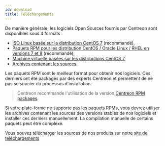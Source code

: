 ```yaml
---
id: download
title: Téléchargements
---
```


De manière générale, les logiciels Open Sources fournis par Centreon sont disponibles sous 4 formats :

* [ISO Linux basée sur la distribution CentOS 7](https://download.centreon.com) (recommandé),
* [Paquets RPM pour les distribution CentOS / Oracle Linux / RHEL en versions 7 et 8](https://download.centreon.com) (recommandé),
* [Machine virtuelle basées sur les distributions CentOS 7](https://download.centreon.com),
* [Archives contenant les sources](https://download.centreon.com).

Les paquets RPM sont le meilleur format pour obtenir nos logiciels. Ces derniers ont été packagés par des experts
Centreon et permettent de ne pas se soucier du processus d'installation.

> Centreon recommande l'utilisation de la version [Centreon RPM packages](installation-of-a-central-server/using-packages.html).

Si votre plate-forme ne supporte pas les paquets RPMs, vous devrez utiliser les archives contenant les sources des
versions stables de nos logiciels et installer ces derniers manuellement. La compilation manuelle de certains paquets
peut être complexe.

Vous pouvez télécharger les sources de nos produits sur notre [site de téléchargements](https://download.centreon.com)
